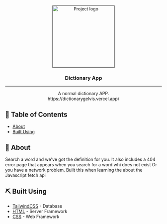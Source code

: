 <p align="center">
  <a href="" rel="noopener">
 <img width=200px height=200px src="https://i.imgur.com/6wj0hh6.jpg" alt="Project logo"></a>
</p>

<h3 align="center">Dictionary App</h3>


---

<p align="center"> A normal dictionary APP.
    <br> https://dictionarygelvis.vercel.app/
</p>

## 📝 Table of Contents

- [About](#about)
- [Built Using](#built_using)

## 🧐 About <a name = "about"></a>

Search a word and we've got the definition for you. 
It also includes a 404 error page that appears when you search for a word whi does not exist
Or you have a network problem. Built this when learning the about the Javascript fetch api

## ⛏️ Built Using <a name = "built_using"></a>

- [TailwindCSS](https://tailwindcss.com) - Database
- [HTML](https://developer.mozilla.org/) - Server Framework
- [CSS](https://developer.mozilla.org/) - Web Framework

